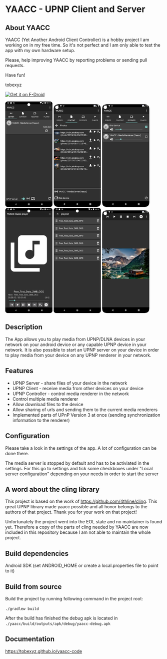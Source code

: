 # YAACC - UPNP Client and Server

## About YAACC

YAACC (Yet Another Android Client Controller) is a hobby project I am working on in my free time. So
it's not perfect and I am only able to test the app with my own hardware setup.

Please, help improving YAACC by reporting problems or sending pull requests.

Have fun!

tobexyz

[<img src="https://f-droid.org/badge/get-it-on.png"
alt="Get it on F-Droid"
height="80">](https://f-droid.org/packages/de.yaacc/)

<img src="./docs/screenshots/4.1.x/browse_servers.png" alt= “” width="30%" height="30%"> <img src="./docs/screenshots/4.1.x/browse_image_folder.png" alt= “” width="30%" height="30%"> <img src="./docs/screenshots/4.1.x/browse_receiver.png" alt= “” width="30%" height="30%">
<img src="./docs/screenshots/4.1.x/music_player.png" alt= “” width="30%" height="30%"> <img src="./docs/screenshots/4.1.x/playlist_fully_editable.png" alt= “” width="30%" height="30%"> <img src="./docs/screenshots/4.1.x/image_player_show_menu.png" alt= “” width="30%" height="30%">

## Description

The App allows you to play media from UPNP/DLNA devices in your network on your android device or
any capable UPNP device in your network. It is also possible to start an UPNP server on your device
in order to play media from your device on any UPNP renderer in your network.

## Features

* UPNP Server - share files of your device in the network
* UPNP Client - receive media from other devices on your device
* UPNP Controller - control media renderer in the network
* Control multiple media renderer
* Allow download files to the device
* Allow sharing of urls and sending them to the current media renderers
* Implemented parts of UPnP Version 3 at once (sending synchronization information to the renderer)


## Configuration
Please take a look in the settings of the app. A lot of configuration can be done there. 

The media server is stopped by default and has to be activiated in the settings. 
For this go to settings and tick some checkboxes under "Local server configuration" depending on your needs in order to start the server


## A word about the cling library

This project is based on the work of <https://github.com/4thline/cling>. This great UPNP library made
yaacc possible and all honor belongs to the authors of that project. Thank you for your work on that
project!

Unfortunately the project went into the EOL state and no maintainer is found yet. Therefore a copy
of the parts of cling needed by YAACC are now included in this repository because I am not able to
maintain the whole project.

## Build dependencies

Android SDK (set ANDROID_HOME or create a local.properties file to point to it)

## Build from source

Build the project by running following command in the project root:

```./gradlew build```

After the build has finished the debug apk is located in
```./yaacc/build/outputs/apk/debug/yaacc-debug.apk```

## Documentation

<https://tobexyz.github.io/yaacc-code>

